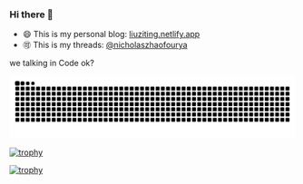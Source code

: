 ### Hi there 👋

- 😄 This is my personal blog: <a href="https://liuziting.netlify.app">liuziting.netlify.app</a>
- 🉑 This is my threads: <a href="https://www.threads.net/@nicholaszhaofourya">@nicholaszhaofourya</a>

we talking in Code ok?

![HuiDBK's github activity graph](https://raw.githubusercontent.com/liu-ziting/liu-ziting/output/github-contribution-grid-snake.svg)


[![trophy](https://github-profile-trophy.vercel.app/?username=liu-ziting)](https://github.com/liu-ziting/github-profile-trophy)

[![trophy](https://github-profile-trophy.vercel.app/?username=liu-ziting&theme=onedark)](https://github.com/liu-ziting/github-profile-trophy)



